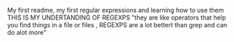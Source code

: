 My first readme, my first regular expressions and learning how to use them
THIS IS MY UNDERTANDING OF REGEXPS
	"they are like operators that help you find things in a file or files , REGEXPS are a lot bettert than grep and can do alot more"
